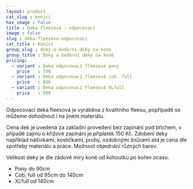 ```yaml
---
layout: product
cat_slug : konici
has_image : False
title : Deka fleesová - odpocovací
image : false
slug : deka-fleesova-odpocovaci
cat_title : Koníci
group_slug : deky-a-bederni-deky-na-kone
group_title : Deky a bederní deky na koně
pricing:
  - variant : Deka odpocovací fleesová pony
    price   : 790
  - variant : Deka odpocovací fleesová cob, full
    price   : 890
  - variant : Deka odpocovací fleesová XLfull
    price   : 990
---
```


Odpocovací deka fleesová je vyráběna z kvalitního fleesu, popřípadě se můžeme dohodnout i na jiném materiálu.

Cena dek je uvedená za zakladní provedení bez zapínání pod břichem, v případě zajmu o křížové zapínání je příplatek 150&nbsp;Kč.
Zdobení deky například nášivkami, kostičkami, pruhy, ozdobnými šnůrami atd je cena dle spotřeby materiálu a práce.
Možnost objednání různých barev.

Velikost deky je dle zádové míry koně od kohoutku po kořen ocasu.

- Pony do 90cm
- Cob, full od 95cm do 140cm
- XLfull od 140cm


